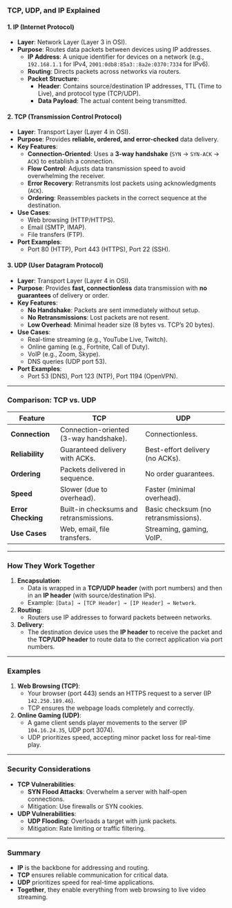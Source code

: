 ### **TCP, UDP, and IP Explained**

#### **1. IP (Internet Protocol)**  
- **Layer**: Network Layer (Layer 3 in OSI).  
- **Purpose**: Routes data packets between devices using IP addresses.  
  - **IP Address**: A unique identifier for devices on a network (e.g., `192.168.1.1` for IPv4, `2001:0db8:85a3::8a2e:0370:7334` for IPv6).  
  - **Routing**: Directs packets across networks via routers.  
  - **Packet Structure**:  
    - **Header**: Contains source/destination IP addresses, TTL (Time to Live), and protocol type (TCP/UDP).  
    - **Data Payload**: The actual content being transmitted.  

#### **2. TCP (Transmission Control Protocol)**  
- **Layer**: Transport Layer (Layer 4 in OSI).  
- **Purpose**: Provides **reliable, ordered, and error-checked** data delivery.  
- **Key Features**:  
  - **Connection-Oriented**: Uses a **3-way handshake** (`SYN` → `SYN-ACK` → `ACK`) to establish a connection.  
  - **Flow Control**: Adjusts data transmission speed to avoid overwhelming the receiver.  
  - **Error Recovery**: Retransmits lost packets using acknowledgments (`ACK`).  
  - **Ordering**: Reassembles packets in the correct sequence at the destination.  
- **Use Cases**:  
  - Web browsing (HTTP/HTTPS).  
  - Email (SMTP, IMAP).  
  - File transfers (FTP).  
- **Port Examples**:  
  - Port 80 (HTTP), Port 443 (HTTPS), Port 22 (SSH).  

#### **3. UDP (User Datagram Protocol)**  
- **Layer**: Transport Layer (Layer 4 in OSI).  
- **Purpose**: Provides **fast, connectionless** data transmission with **no guarantees** of delivery or order.  
- **Key Features**:  
  - **No Handshake**: Packets are sent immediately without setup.  
  - **No Retransmissions**: Lost packets are not resent.  
  - **Low Overhead**: Minimal header size (8 bytes vs. TCP’s 20 bytes).  
- **Use Cases**:  
  - Real-time streaming (e.g., YouTube Live, Twitch).  
  - Online gaming (e.g., Fortnite, Call of Duty).  
  - VoIP (e.g., Zoom, Skype).  
  - DNS queries (UDP port 53).  
- **Port Examples**:  
  - Port 53 (DNS), Port 123 (NTP), Port 1194 (OpenVPN).  

---

### **Comparison: TCP vs. UDP**  

| **Feature**          | **TCP**                                  | **UDP**                                  |  
|-----------------------|------------------------------------------|------------------------------------------|  
| **Connection**        | Connection-oriented (3-way handshake).   | Connectionless.                          |  
| **Reliability**       | Guaranteed delivery with ACKs.           | Best-effort delivery (no ACKs).          |  
| **Ordering**          | Packets delivered in sequence.           | No order guarantees.                     |  
| **Speed**             | Slower (due to overhead).                | Faster (minimal overhead).               |  
| **Error Checking**    | Built-in checksums and retransmissions.  | Basic checksum (no retransmissions).     |  
| **Use Cases**         | Web, email, file transfers.              | Streaming, gaming, VoIP.                 |  

---

### **How They Work Together**  
1. **Encapsulation**:  
   - Data is wrapped in a **TCP/UDP header** (with port numbers) and then in an **IP header** (with source/destination IPs).  
   - Example: `[Data] → [TCP Header] → [IP Header] → Network`.  
2. **Routing**:  
   - Routers use IP addresses to forward packets between networks.  
3. **Delivery**:  
   - The destination device uses the **IP header** to receive the packet and the **TCP/UDP header** to route data to the correct application via port numbers.  

---

### **Examples**  
1. **Web Browsing (TCP)**:  
   - Your browser (port 443) sends an HTTPS request to a server (IP `142.250.189.46`).  
   - TCP ensures the webpage loads completely and correctly.  
2. **Online Gaming (UDP)**:  
   - A game client sends player movements to the server (IP `104.16.24.35`, UDP port 3074).  
   - UDP prioritizes speed, accepting minor packet loss for real-time play.  

---

### **Security Considerations**  
- **TCP Vulnerabilities**:  
  - **SYN Flood Attacks**: Overwhelm a server with half-open connections.  
  - Mitigation: Use firewalls or SYN cookies.  
- **UDP Vulnerabilities**:  
  - **UDP Flooding**: Overloads a target with junk packets.  
  - Mitigation: Rate limiting or traffic filtering.  

---

### **Summary**  
- **IP** is the backbone for addressing and routing.  
- **TCP** ensures reliable communication for critical data.  
- **UDP** prioritizes speed for real-time applications.  
- **Together**, they enable everything from web browsing to live video streaming.
